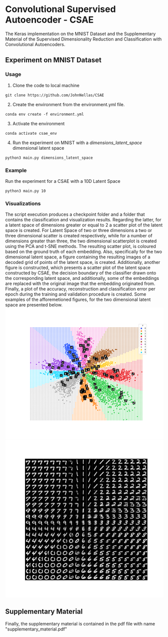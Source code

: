 # Convolutional Supervised Autoencoder - CSAE
The Keras implementation on the MNIST Dataset and the Supplementary Material of the Supervised Dimensionality Reduction and Classification with Convolutional Autoencoders.

## Experiment on MNIST Dataset
### Usage
1. Clone the code to local machine
```
git clone https://github.com/JohnNellas/CSAE
```
2. Create the environment from the environment.yml file.
```
conda env create -f environment.yml
```
3. Activate the environment
```
conda activate csae_env
```
4. Run the experiment on MNIST with a *dimensions_latent_space* dimensional latent space
```
python3 main.py dimensions_latent_space
```

### Example

Run the experiment for a CSAE with a 10D Latent Space
```
python3 main.py 10
```

### Visualizations
The script execution produces a checkpoint folder and a folder that contains the classification and visualization results. Regarding the latter, for a latent space of dimensions greater or equal to 2 a scatter plot of the latent space is created. For Latent Space of two or three dimensions a two or three dimensional scatter is created respectively, while for a number of dimensions greater than three, the two dimensional scatterplot is created using the PCA and t-SNE methods. The resulting scatter plot, is coloured based on the ground truth of each embedding. Also, specifically for the two dimensional latent space, a figure containing the resulting images of a decoded grid of points of the latent space, is created. Additionally, another figure is constructed, which presents a scatter plot of the latent space constructed by CSAE, the decision boundary of the classifier drawn onto the corresponding latent space, and additionally, some of the embeddings are replaced with the original image that the embedding originated from. Finally, a plot of the accuracy, reconstruction and classification error per epoch during the training and validation procedure is created. Some examples of the afforemetioned figures, for the two dimensional latent space are presented below.
![](classification_and_visualization_results_CSAE/visualization_results/visualization_results_MNIST_num_class_10_lat_dims_2/mnist_network_embedded_space_decision_boundary_2D_latent_dim_10_classes.png)
![](classification_and_visualization_results_CSAE/visualization_results/visualization_results_MNIST_num_class_10_lat_dims_2/MNNIST_decoded_grid_of_points.png)

## Supplementary Material
Finally, the supplementary material is contained in the pdf file with name "supplementary_material.pdf"
